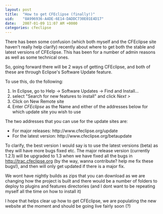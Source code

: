 ```yaml
---
layout: post
title:  "How to get CFEclipse (finally!)"
uid:	"8A996936-A4DE-6E14-DADDC730E01E4D17"
date:   2007-01-09 11:07 AM +0000
categories: cfeclipse
---
```

There has been some confusion (which both myself and the CFEclipse site haven't really help clarify) recently about where to get both the stable and latest versions of CFEclipse. This has been for a number of admin reasons as well as some technical ones.

So, going forward there will be 2 ways of getting CFEclipse, and both of these are through Eclipse's Software Update feature. 

To use this, do the following:
<ol>
	<li>In Eclipse, go to Help -> Software Updates -> Find and Install...</li>
	<li>select "Search for new features to install" and click <em>Next &gt;</em></li>
	<li>Click on New Remote site</li>
	<li>Enter <em>CFEclipse</em> as the Name and either of the addresses below for which update site you wish to use</li>
</ol>


The two addresses that you can use for the update sites are:

<ul>
	<li>For major releases: http://www.cfeclipse.org/update </li>
	<li>For the latest version: http://www.cfeclipse.org/betaupdate </li>
</ul>

To clarify, the best version I would say is to use the latest versions (beta) as they will have more bugs fixed etc. The major release version (currently 1.2.1) will be upgraded to 1.3 when we have fixed all the bugs in <a href="http://trac.cfeclipse.org/cfeclipse/query?status=new&amp;status=assigned&amp;status=reopened&amp;milestone=1.3+Beta+2">http://trac.cfeclipse.org</a>  (by the way, wanna contribute? help me fix these bugs!), and then will only get updated if there is a major fix. 

We wont have nightly builds as zips that you can download as we are changing how the project is built and there would be a number of folders to deploy to plugins and features directories (and I dont want to be repeating myself all the time on how to install it)

I hope that helps clear up how to get CFEclipse, we are populating the new website at the moment and should be going live fairly soon (?)